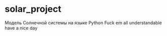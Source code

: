 # solar_project
Модель Солнечной системы на языке Python
Fuck em all
understandable have a nice day
